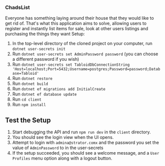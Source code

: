 ### ChadsList
Everyone has something laying around their house that they would like to get rid of. That's what this application aims to solve, allowing users to register and instantly list items for sale, look at other users listings and purchasing the things they want
Setup:
1. In the top-level directory of the cloned project on your computer, run `dotnet user-secrets init`
1. Run `dotnet user-secrets set AdminPassword password` (you can choose a different password if you wish)
1. Run `dotnet user-secrets set TabloidDbConnectionString 'Host=localhost;Port=5432;Username=postgres;Password=password;Database=Tabloid'`
1. Run `dotnet restore`
1. Run `dotnet build`
1. Run `dotnet ef migrations add InitialCreate`
1. Run `dotnet ef database update`
1. Run `cd client`
1. Run `npm install`

## Test the Setup
1. Start debugging the API and run `npm run dev` in the `client` directory. 
1. You should see the login view when the UI opens. 
1. Attempt to login with `admina@strator.comx` and the password you set the value of `AdminPassword` to in the user-secrets
1. If the setup succeeded, you should see a welcome message, and a `User Profiles` menu option along with a logout button. 
